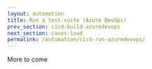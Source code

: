 ```yaml
---
layout: automation
title: Run a test-suite (Azure DevOps)
prev_section: cicd-build-azuredevops
next_section: cases-load
permalink: /automation/cicd-run-azuredevops/
---
```

More to come
